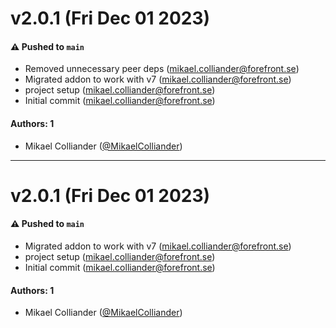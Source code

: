 # v2.0.1 (Fri Dec 01 2023)

#### ⚠️ Pushed to `main`

- Removed unnecessary peer deps (mikael.colliander@forefront.se)
- Migrated addon to work with v7 (mikael.colliander@forefront.se)
- project setup (mikael.colliander@forefront.se)
- Initial commit (mikael.colliander@forefront.se)

#### Authors: 1

- Mikael Colliander ([@MikaelColliander](https://github.com/MikaelColliander))

---

# v2.0.1 (Fri Dec 01 2023)

#### ⚠️ Pushed to `main`

- Migrated addon to work with v7 (mikael.colliander@forefront.se)
- project setup (mikael.colliander@forefront.se)
- Initial commit (mikael.colliander@forefront.se)

#### Authors: 1

- Mikael Colliander ([@MikaelColliander](https://github.com/MikaelColliander))
